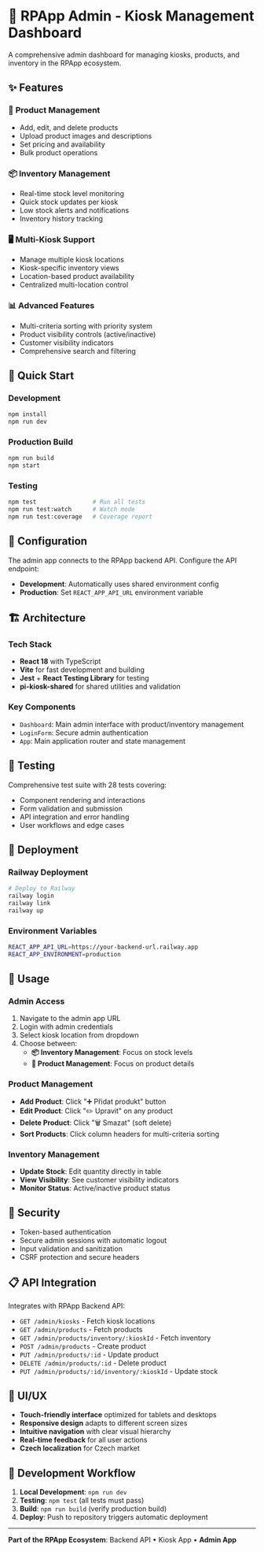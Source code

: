 # 🎯 RPApp Admin - Kiosk Management Dashboard

A comprehensive admin dashboard for managing kiosks, products, and inventory in the RPApp ecosystem.

## ✨ Features

### 🏪 **Product Management**

- Add, edit, and delete products
- Upload product images and descriptions
- Set pricing and availability
- Bulk product operations

### 📦 **Inventory Management**

- Real-time stock level monitoring
- Quick stock updates per kiosk
- Low stock alerts and notifications
- Inventory history tracking

### 🖥️ **Multi-Kiosk Support**

- Manage multiple kiosk locations
- Kiosk-specific inventory views
- Location-based product availability
- Centralized multi-location control

### 📊 **Advanced Features**

- Multi-criteria sorting with priority system
- Product visibility controls (active/inactive)
- Customer visibility indicators
- Comprehensive search and filtering

## 🚀 Quick Start

### **Development**

```bash
npm install
npm run dev
```

### **Production Build**

```bash
npm run build
npm start
```

### **Testing**

```bash
npm test                # Run all tests
npm run test:watch      # Watch mode
npm run test:coverage   # Coverage report
```

## 🔧 Configuration

The admin app connects to the RPApp backend API. Configure the API endpoint:

- **Development**: Automatically uses shared environment config
- **Production**: Set `REACT_APP_API_URL` environment variable

## 🏗️ Architecture

### **Tech Stack**

- **React 18** with TypeScript
- **Vite** for fast development and building
- **Jest** + **React Testing Library** for testing
- **pi-kiosk-shared** for shared utilities and validation

### **Key Components**

- `Dashboard`: Main admin interface with product/inventory management
- `LoginForm`: Secure admin authentication
- `App`: Main application router and state management

## 🧪 Testing

Comprehensive test suite with 28 tests covering:

- Component rendering and interactions
- Form validation and submission
- API integration and error handling
- User workflows and edge cases

## 🚀 Deployment

### **Railway Deployment**

```bash
# Deploy to Railway
railway login
railway link
railway up
```

### **Environment Variables**

```bash
REACT_APP_API_URL=https://your-backend-url.railway.app
REACT_APP_ENVIRONMENT=production
```

## 📱 Usage

### **Admin Access**

1. Navigate to the admin app URL
2. Login with admin credentials
3. Select kiosk location from dropdown
4. Choose between:
   - **📦 Inventory Management**: Focus on stock levels
   - **🏪 Product Management**: Focus on product details

### **Product Management**

- **Add Product**: Click "➕ Přidat produkt" button
- **Edit Product**: Click "✏️ Upravit" on any product
- **Delete Product**: Click "🗑️ Smazat" (soft delete)
- **Sort Products**: Click column headers for multi-criteria sorting

### **Inventory Management**

- **Update Stock**: Edit quantity directly in table
- **View Visibility**: See customer visibility indicators
- **Monitor Status**: Active/inactive product status

## 🔐 Security

- Token-based authentication
- Secure admin sessions with automatic logout
- Input validation and sanitization
- CSRF protection and secure headers

## 📋 API Integration

Integrates with RPApp Backend API:

- `GET /admin/kiosks` - Fetch kiosk locations
- `GET /admin/products` - Fetch products
- `GET /admin/products/inventory/:kioskId` - Fetch inventory
- `POST /admin/products` - Create product
- `PUT /admin/products/:id` - Update product
- `DELETE /admin/products/:id` - Delete product
- `PUT /admin/products/:id/inventory/:kioskId` - Update stock

## 🎨 UI/UX

- **Touch-friendly interface** optimized for tablets and desktops
- **Responsive design** adapts to different screen sizes
- **Intuitive navigation** with clear visual hierarchy
- **Real-time feedback** for all user actions
- **Czech localization** for Czech market

## 🔄 Development Workflow

1. **Local Development**: `npm run dev`
2. **Testing**: `npm test` (all tests must pass)
3. **Build**: `npm run build` (verify production build)
4. **Deploy**: Push to repository triggers automatic deployment

---

**Part of the RPApp Ecosystem**: Backend API • Kiosk App • **Admin App**
